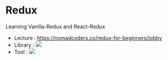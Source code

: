 # Redux

Learning Vanilla-Redux and React-Redux

- Lecture : https://nomadcoders.co/redux-for-beginners/lobby
- Library : <img src="https://img.shields.io/badge/Redux-764ABC?style=plastic-square&logo=Redux&logoColor=white"/>
- Tool : <img src="https://img.shields.io/badge/vs Code-007ACC?style=plastic-square&logo=Visual Studio Code&logoColor=white"/>
